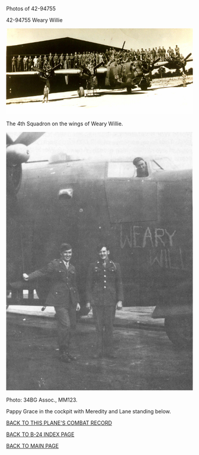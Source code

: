 
Photos of 42-94755






 




42-94755 Weary Willie  
  

![](42-94755a.jpg)  

The 4th Squadron on the wings of Weary Willie.  
  

![](42-94755.jpg)  

Photo: 34BG Assoc., MM123.  

Pappy Grace in the cockpit with Meredity and Lane standing below.  
  

[BACK TO THIS PLANE'S COMBAT RECORD](ValorToVictory/b24s/42-94755.md)  

[BACK TO B-24 INDEX PAGE](ValorToVictory/000b24s.md)  

[BACK TO MAIN PAGE](ValorToVictory/index.html)


